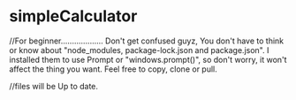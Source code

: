 # simpleCalculator
//For beginner...................
Don't get confused guyz, You don't have to think or know about "node_modules, package-lock.json and package.json".
I installed them to use Prompt or "windows.prompt()", so don't worry, it won't affect the thing you want.
Feel free to copy, clone or pull.

//files will be Up to date.
